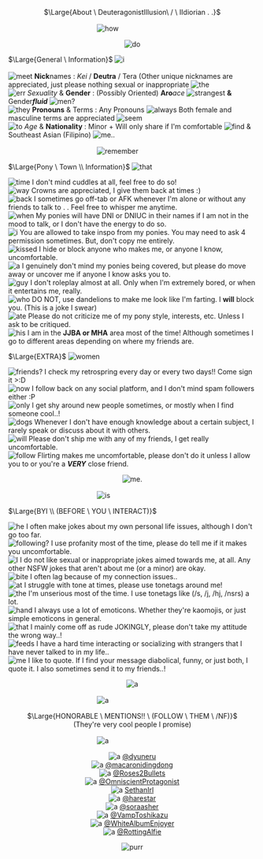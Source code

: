 <p align="center">
$\Large{About \ DeuteragonistIllusion\ / \ IIdiorian . .}$
</p>

ㅤㅤㅤㅤㅤㅤㅤㅤㅤㅤㅤㅤㅤㅤ![how](https://i.imgur.com/udGOht7.png)

<div align="center"> 

![do](https://watermelon.crd.co/assets/images/gallery22/9ce10986.gif?v=9a76615e)
</div>


$\Large{General \  Information}$ ![i](https://xyz.crd.co/assets/images/gallery17/a62799b2.gif?v=4ca63763) <br> <br> ![meet](https://xyz.crd.co/assets/images/gallery11/7eed65f4.gif?v=4ca63763) **Nick**names : *Kei* / **Deutra** / Tera (Other unique nicknames are appreciated, just please nothing sexual or inappropriate ![the](https://xyz.crd.co/assets/images/gallery11/007c8a23.png?v=4ca63763) <br> ![err](https://xyz.crd.co/assets/images/gallery14/0faffe51.gif?v=4ca63763) *Sexuality* & **Gender** : (Possibly Oriented) **Aro***ace* ![strangest](https://watermelon.crd.co/assets/images/gallery23/d0a88c7c.jpg?v=9a76615e) **&** Gender***fluid*** ![men?](https://watermelon.crd.co/assets/images/gallery23/dee4ad84.jpg?v=9a76615e) <br> ![they](https://xyz.crd.co/assets/images/gallery03/65842f23.gif?v=4ca63763) **Pronouns** & Terms :  Any Pronouns ![always](https://xyz.crd.co/assets/images/gallery11/0d3842d9.gif?v=4ca63763) Both female and masculine terms are appreciated ![seem](https://xyz.crd.co/assets/images/gallery03/79dab917.png?v=4ca63763) <br> ![to](https://xyz.crd.co/assets/images/gallery03/f8f6e3dc.gif?v=4ca63763) *Age* & **Nationality** : Minor + Will only share if I'm comfortable ![find](https://xyz.crd.co/assets/images/gallery03/5ff29e38.gif?v=4ca63763) & Southeast Asian (Filipino) ![me..](https://xyz.crd.co/assets/images/gallery10/2dc3bc32.gif?v=4ca63763)

ㅤㅤㅤㅤㅤㅤㅤㅤㅤㅤㅤㅤㅤㅤ![remember](https://64.media.tumblr.com/3a5c65b2ad6e0351d30113982990f993/59529026e66043b3-75/s1280x1920/f8b35da75fdacfba7dde49582b59216940345c23.pnj)


$\Large{Pony \ Town \\ Information}$ ![that](https://watermelon.crd.co/assets/images/gallery05/e39516b1.gif?v=9a76615e)

![time](https://xyz.crd.co/assets/images/gallery01/adb2e587.gif?v=4ca63763) I don't mind cuddles at all, feel free to do so! <br> ![way](https://xyz.crd.co/assets/images/gallery01/adb2e587.gif?v=4ca63763) Crowns are appreciated, I give them back at times :) <br> ![back](https://xyz.crd.co/assets/images/gallery01/adb2e587.gif?v=4ca63763) I sometimes go off-tab or AFK whenever I'm alone or without any friends to talk to . . Feel free to whisper me anytime. <br> ![when](https://xyz.crd.co/assets/images/gallery01/adb2e587.gif?v=4ca63763) My ponies will have DNI or DNIUC in their names if I am not in the mood to talk, or I don't have the energy to do so. <br> ![i](https://xyz.crd.co/assets/images/gallery01/adb2e587.gif?v=4ca63763) You are allowed to take inspo from my ponies. You may need to ask 4 permission sometimes. But, don't copy me entirely. <br> ![kissed](https://xyz.crd.co/assets/images/gallery01/adb2e587.gif?v=4ca63763) I hide or block anyone who makes me, or anyone I know, uncomfortable. <br> ![a](https://xyz.crd.co/assets/images/gallery01/adb2e587.gif?v=4ca63763) I genuinely don't mind my ponies being covered, but please do move away or uncover me if anyone I know asks you to. <br> ![guy](https://xyz.crd.co/assets/images/gallery01/adb2e587.gif?v=4ca63763) I don't roleplay almost at all. Only when I'm extremely bored, or when it entertains me, really. <br> ![who](https://xyz.crd.co/assets/images/gallery01/adb2e587.gif?v=4ca63763) DO NOT, use dandelions to make me look like I'm farting. I **will** block you. (This is a joke I swear) <br> ![ate](https://xyz.crd.co/assets/images/gallery01/adb2e587.gif?v=4ca63763) Please do not criticize me of my pony style, interests, etc. Unless I ask to be critiqued.
<br> ![his](https://xyz.crd.co/assets/images/gallery01/adb2e587.gif?v=4ca63763) I am in the **JJBA or MHA** area most of the time! Although sometimes I go to different areas depending on where my friends are.

$\Large{EXTRA}$ ![women](https://watermelon.crd.co/assets/images/gallery05/e39516b1.gif?v=9a76615e)

![friends?](https://xyz.crd.co/assets/images/gallery01/adb2e587.gif?v=4ca63763) I check my retrospring every day or every two days!! Come sign it >:D <br> ![now](https://xyz.crd.co/assets/images/gallery01/adb2e587.gif?v=4ca63763) I follow back on any social platform, and I don't mind spam followers either :P <br> ![only](https://xyz.crd.co/assets/images/gallery01/adb2e587.gif?v=4ca63763) I get shy around new people sometimes, or mostly when I find someone cool..! <br> ![dogs](https://xyz.crd.co/assets/images/gallery01/adb2e587.gif?v=4ca63763) Whenever I don't have enough knowledge about a certain subject, I rarely speak or discuss about it with others. <br> ![will](https://xyz.crd.co/assets/images/gallery01/adb2e587.gif?v=4ca63763) Please don't ship me with any of my friends, I get really uncomfortable. <br> ![follow](https://xyz.crd.co/assets/images/gallery01/adb2e587.gif?v=4ca63763) Flirting makes me uncomfortable, please don't do it unless I allow you to or you're a ***VERY*** close friend.

<div align="center"> 

![me.](https://watermelon.crd.co/assets/images/gallery21/988b7a01.gif?v=9a76615e)
</div>

ㅤㅤㅤㅤㅤㅤㅤㅤㅤㅤㅤㅤㅤㅤ![is](https://64.media.tumblr.com/3a5c65b2ad6e0351d30113982990f993/59529026e66043b3-75/s1280x1920/f8b35da75fdacfba7dde49582b59216940345c23.pnj)

$\Large{BYI \\ (BEFORE \ YOU \ INTERACT)}$

![he](https://64.media.tumblr.com/39b1ad7d60fa0c028f6b6465c22b51cb/tumblr_inline_p7lbzftHdi1qid2nw_75sq.gif) I often make jokes about my own personal life issues, although I don't go too far. <br> ![following?](https://64.media.tumblr.com/39b1ad7d60fa0c028f6b6465c22b51cb/tumblr_inline_p7lbzftHdi1qid2nw_75sq.gif) I use profanity most of the time, please do tell me if it makes you uncomfortable. <br> ![I](https://64.media.tumblr.com/39b1ad7d60fa0c028f6b6465c22b51cb/tumblr_inline_p7lbzftHdi1qid2nw_75sq.gif) I do not like sexual or inappropriate jokes aimed towards me, at all. Any other NSFW jokes that aren't about me (or a minor) are okay. <br> ![bite](https://64.media.tumblr.com/39b1ad7d60fa0c028f6b6465c22b51cb/tumblr_inline_p7lbzftHdi1qid2nw_75sq.gif) I often lag because of my connection issues.. <br> ![at](https://64.media.tumblr.com/39b1ad7d60fa0c028f6b6465c22b51cb/tumblr_inline_p7lbzftHdi1qid2nw_75sq.gif) I struggle with tone at times, please use tonetags around me! <br> ![the](https://64.media.tumblr.com/39b1ad7d60fa0c028f6b6465c22b51cb/tumblr_inline_p7lbzftHdi1qid2nw_75sq.gif) I'm unserious most of the time. I use tonetags like (/s, /j, /hj, /nsrs) a lot. <br> ![hand](https://64.media.tumblr.com/39b1ad7d60fa0c028f6b6465c22b51cb/tumblr_inline_p7lbzftHdi1qid2nw_75sq.gif) I always use a lot of emoticons. Whether they're kaomojis, or just simple emoticons in general. <br> ![that](https://64.media.tumblr.com/39b1ad7d60fa0c028f6b6465c22b51cb/tumblr_inline_p7lbzftHdi1qid2nw_75sq.gif) I mainly come off as rude JOKINGLY, please don't take my attitude the wrong way..! <br> ![feeds](https://64.media.tumblr.com/39b1ad7d60fa0c028f6b6465c22b51cb/tumblr_inline_p7lbzftHdi1qid2nw_75sq.gif) I have a hard time interacting or socializing with strangers that I have never talked to in my life.. <br> ![me](https://64.media.tumblr.com/39b1ad7d60fa0c028f6b6465c22b51cb/tumblr_inline_p7lbzftHdi1qid2nw_75sq.gif) I like to quote. If I find your message diabolical, funny, or just both, I quote it. I also sometimes send it to my friends..!

<div align="center">

![a](https://watermelon.crd.co/assets/images/gallery21/a65d0947.gif?v=9a76615e)
</div>

ㅤㅤㅤㅤㅤㅤㅤㅤㅤㅤㅤㅤㅤㅤ![a](https://64.media.tumblr.com/3a5c65b2ad6e0351d30113982990f993/59529026e66043b3-75/s1280x1920/f8b35da75fdacfba7dde49582b59216940345c23.pnj)

 <p align="center">
$\Large{HONORABLE \ MENTIONS!! \ (FOLLOW \ THEM \ /NF)}$ <br> (They're very cool people I promise)
</p>

ㅤㅤㅤㅤㅤㅤㅤㅤㅤㅤㅤㅤㅤㅤ![a](https://i.imgur.com/udGOht7.png)

<div align="center"> 

![a](https://watermelon.crd.co/assets/images/gallery05/4b5da243.gif?v=9a76615e) [@dyuneru](https://github.com/dyuneru) <br> ![a](https://watermelon.crd.co/assets/images/gallery05/4b5da243.gif?v=9a76615e) [@macaronidingdong](https://github.com/macaronidingdong) <br> ![a](https://watermelon.crd.co/assets/images/gallery05/4b5da243.gif?v=9a76615e) [@Roses2Bullets](https://github.com/Roses2bullets) <br> ![a](https://watermelon.crd.co/assets/images/gallery05/4b5da243.gif?v=9a76615e) [@OmniscientProtagonist](https://github.com/OmniscientProtagonist) <br> ![a](https://watermelon.crd.co/assets/images/gallery05/4b5da243.gif?v=9a76615e) [SethanIrl](https://github.com/SethanIrl) <br> ![a](https://watermelon.crd.co/assets/images/gallery05/4b5da243.gif?v=9a76615e) [@harestar](https://github.com/harestar)  <br> ![a](https://watermelon.crd.co/assets/images/gallery05/4b5da243.gif?v=9a76615e) [@soraasher](https://github.com/soraasher) <br> ![a](https://watermelon.crd.co/assets/images/gallery05/4b5da243.gif?v=9a76615e) [@VampToshikazu](https://github.com/VampToshikazu) <br> ![a](https://watermelon.crd.co/assets/images/gallery05/4b5da243.gif?v=9a76615e) [@WhiteAlbumEnjoyer](https://github.com/WhiteAlbumEnjoyer) <br> ![a](https://watermelon.crd.co/assets/images/gallery05/4b5da243.gif?v=9a76615e) [@RottingAlfie](https://github.com/RottingAlfie)
</div>

<div align="center">

![purr](https://watermelon.crd.co/assets/images/gallery21/24557b5d.gif?v=9a76615e)
</div>
